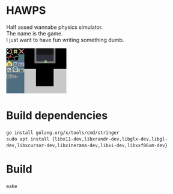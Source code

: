 # HAWPS

Half assed wannabe physics simulator.  
The name is the game.  
I just want to have fun writing something dumb.  

![heating a metal bowl and releasing an oxygen-methane mix into it](demo.gif)

# Build dependencies

`go install golang.org/x/tools/cmd/stringer`  
`sudo apt install {libx11-dev,libxrandr-dev,libglx-dev,libgl-dev,libxcursor-dev,libxinerama-dev,libxi-dev,libxxf86vm-dev}`  

# Build

`make`  
